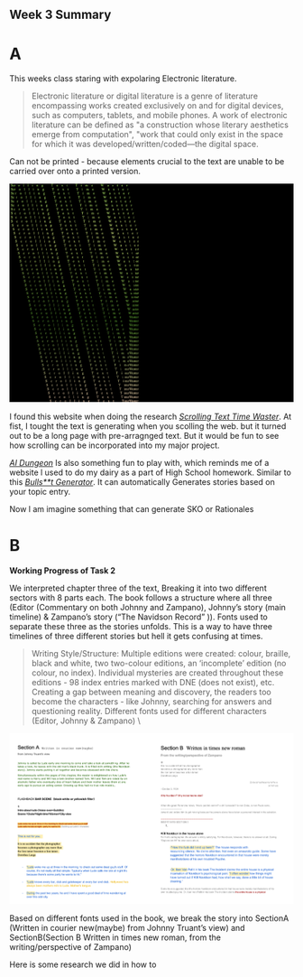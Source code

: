 ## Week 3 Summary

# A

This weeks class staring with expolaring Electronic literature. 

>Electronic literature or digital literature is a genre of literature encompassing works created exclusively on and for digital devices, such as computers, tablets, and mobile phones. A work of electronic literature can be defined as "a construction whose literary aesthetics emerge from computation", "work that could only exist in the space for which it was developed/written/coded—the digital space.

Can not be printed - because elements crucial to the text are unable to be carried over onto a printed version. 

![](https://github.com/Raymondvonz/CodeWords/blob/master/W3/Screen%20Shot%202020-09-05%20at%2011.56.55%20pm.png)

I found this website when doing the research [*Scrolling Text Time Waster*](http://patorjk.com/misc/scrollingtext/timewaster.php). At fist, I tought the text is generating when you scolling the web. but it turned out to be a long page with pre-arragnged text. But it would be fun to see how scrolling can be incorporated into my major project. 

[*AI Dungeon*](https://play.aidungeon.io/) Is also something fun to play with, which reminds me of a website l used to do my dairy as a part of High School homework. Similar to this [*Bulls**t Generator*](https://suulnnka.github.io/BullshitGenerator/index.html). It can automatically Generates stories based on your topic entry.

Now l am imagine something that can generate SKO or Rationales 

# B

**Working Progress of Task 2**

 We interpreted chapter three of the text, Breaking it into two different sectors with 8 parts each. The book follows a structure where all three (Editor (Commentary on both Johnny and Zampano), Johnny’s story (main timeline) & Zampano’s story (“The Navidson Record” )). 
Fonts used to separate these three as the stories unfolds. This is a way to have three timelines of three different stories but hell it gets confusing at times. 

>Writing Style/Structure:
Multiple editions were created: colour, braille, black and white, two two-colour editions, an ‘incomplete’ edition (no colour, no index). Individual mysteries are created throughout these editions - 98 index entries marked with DNE (does not exist), etc. Creating a gap between meaning and discovery, the readers too become the characters - like Johnny, searching for answers and questioning reality. Different fonts used for different characters (Editor, Johnny & Zampano) \\

![](https://github.com/Raymondvonz/CodeWords/blob/master/W3/Section.png)

Based on different fonts used in the book, we break the story into SectionA (Written in courier new(maybe) from Johnny Truant’s view) and SectionB(Section B  Written in times new roman, from the writing/perspective of Zampano)

Here is some research we did in how to 



